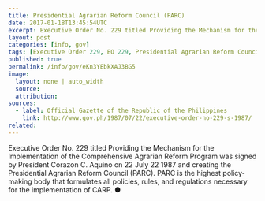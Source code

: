 ```yaml
---
title: Presidential Agrarian Reform Council (PARC)
date: 2017-01-18T13:45:54UTC
excerpt: Executive Order No. 229 titled Providing the Mechanism for the Implementation of the Comprehensive Agrarian Reform Program was signed by President Corazon C. Aquino on 22 July 22 1987 and creating the Presidential Agrarian Reform Council.
layout: post
categories: [info, gov]
tags: [Executive Order 229, EO 229, Presidential Agrarian Reform Council, PARC, Comprehensive Agrarian Reform Program, CARP, Corazon Aquino]
published: true
permalink: /info/gov/eKn3YEbkXAJ3BG5
image:
  layout: none | auto_width
  source: 
  attribution: 
sources:
  - label: Official Gazette of the Republic of the Philippines
    link: http://www.gov.ph/1987/07/22/executive-order-no-229-s-1987/
related:
---
```


Executive Order No. 229 titled Providing the Mechanism for the Implementation of the Comprehensive Agrarian Reform Program was signed by President Corazon C. Aquino on 22 July 22 1987 and creating the Presidential Agrarian Reform Council (PARC). PARC is the highest policy-making body that formulates all policies, rules, and regulations necessary for the implementation of CARP.
&#x25cf;
